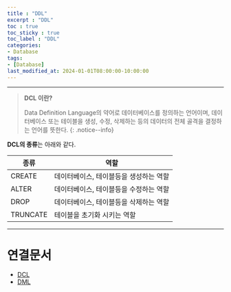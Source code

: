 ```yaml
---
title : "DDL"
excerpt : "DDL"
toc : true
toc_sticky : true
toc_label : "DDL"
categories:
- Database
tags:
- [Database]
last_modified_at: 2024-01-01T08:00:00-10:00:00
---
```

  
---
  
> **DCL 이란?**  
>
> Data Definition Language의 약어로 데이터베이스를 정의하는 언어이며, 데이터베이스 또는 테이블을 생성, 수정, 삭제하는 등의 데이터의 전체 골격을 결정하는 언어를 뜻한다. 
{: .notice--info}  

 **DCL의 종류**는 아래와 같다.

| 종류 | 역할 |
| ---- | ---- |
| CREATE | 데이터베이스, 테이블등을 생성하는 역할 |
| ALTER | 데이터베이스, 테이블등을 수정하는 역할 |
| DROP | 데이터베이스, 테이블등을 삭제하는 역할 |
| TRUNCATE | 테이블을 초기화 시키는 역할 |

---
  
# 연결문서
- [DCL](../../database/database-DCL)
- [DML](../../database/database-DML)